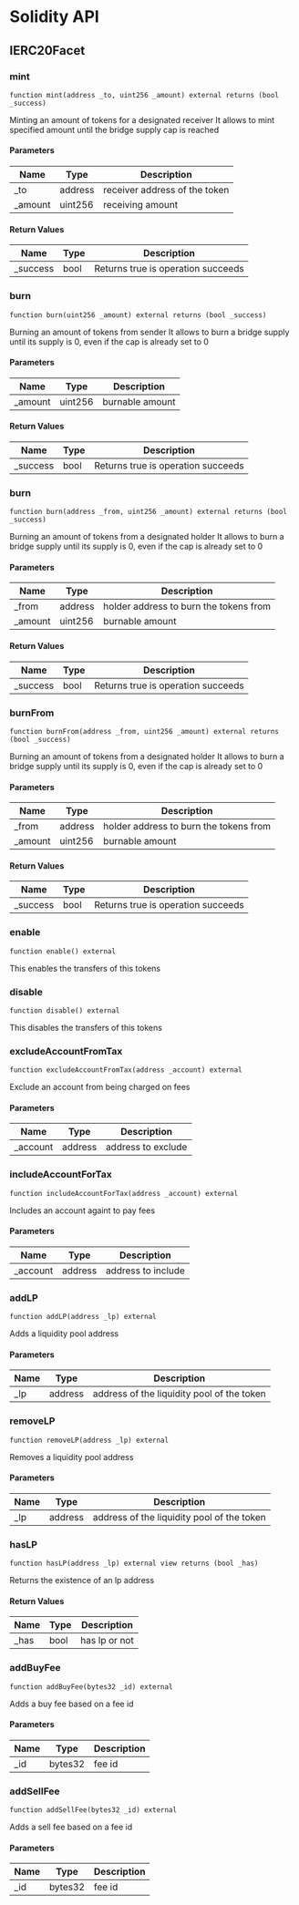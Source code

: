 # Solidity API

## IERC20Facet

### mint

```solidity
function mint(address _to, uint256 _amount) external returns (bool _success)
```

Minting an amount of tokens for a designated receiver
It allows to mint specified amount until the bridge supply cap is reached

#### Parameters

| Name | Type | Description |
| ---- | ---- | ----------- |
| _to | address | receiver address of the token |
| _amount | uint256 | receiving amount |

#### Return Values

| Name | Type | Description |
| ---- | ---- | ----------- |
| _success | bool | Returns true is operation succeeds |

### burn

```solidity
function burn(uint256 _amount) external returns (bool _success)
```

Burning an amount of tokens from sender
It allows to burn a bridge supply until its supply is 0, even if the cap is already set to 0

#### Parameters

| Name | Type | Description |
| ---- | ---- | ----------- |
| _amount | uint256 | burnable amount |

#### Return Values

| Name | Type | Description |
| ---- | ---- | ----------- |
| _success | bool | Returns true is operation succeeds |

### burn

```solidity
function burn(address _from, uint256 _amount) external returns (bool _success)
```

Burning an amount of tokens from a designated holder
It allows to burn a bridge supply until its supply is 0, even if the cap is already set to 0

#### Parameters

| Name | Type | Description |
| ---- | ---- | ----------- |
| _from | address | holder address to burn the tokens from |
| _amount | uint256 | burnable amount |

#### Return Values

| Name | Type | Description |
| ---- | ---- | ----------- |
| _success | bool | Returns true is operation succeeds |

### burnFrom

```solidity
function burnFrom(address _from, uint256 _amount) external returns (bool _success)
```

Burning an amount of tokens from a designated holder
It allows to burn a bridge supply until its supply is 0, even if the cap is already set to 0

#### Parameters

| Name | Type | Description |
| ---- | ---- | ----------- |
| _from | address | holder address to burn the tokens from |
| _amount | uint256 | burnable amount |

#### Return Values

| Name | Type | Description |
| ---- | ---- | ----------- |
| _success | bool | Returns true is operation succeeds |

### enable

```solidity
function enable() external
```

This enables the transfers of this tokens

### disable

```solidity
function disable() external
```

This disables the transfers of this tokens

### excludeAccountFromTax

```solidity
function excludeAccountFromTax(address _account) external
```

Exclude an account from being charged on fees

#### Parameters

| Name | Type | Description |
| ---- | ---- | ----------- |
| _account | address | address to exclude |

### includeAccountForTax

```solidity
function includeAccountForTax(address _account) external
```

Includes an account againt to pay fees

#### Parameters

| Name | Type | Description |
| ---- | ---- | ----------- |
| _account | address | address to include |

### addLP

```solidity
function addLP(address _lp) external
```

Adds a liquidity pool address

#### Parameters

| Name | Type | Description |
| ---- | ---- | ----------- |
| _lp | address | address of the liquidity pool of the token |

### removeLP

```solidity
function removeLP(address _lp) external
```

Removes a liquidity pool address

#### Parameters

| Name | Type | Description |
| ---- | ---- | ----------- |
| _lp | address | address of the liquidity pool of the token |

### hasLP

```solidity
function hasLP(address _lp) external view returns (bool _has)
```

Returns the existence of an lp address

#### Return Values

| Name | Type | Description |
| ---- | ---- | ----------- |
| _has | bool | has lp or not |

### addBuyFee

```solidity
function addBuyFee(bytes32 _id) external
```

Adds a buy fee based on a fee id

#### Parameters

| Name | Type | Description |
| ---- | ---- | ----------- |
| _id | bytes32 | fee id |

### addSellFee

```solidity
function addSellFee(bytes32 _id) external
```

Adds a sell fee based on a fee id

#### Parameters

| Name | Type | Description |
| ---- | ---- | ----------- |
| _id | bytes32 | fee id |

